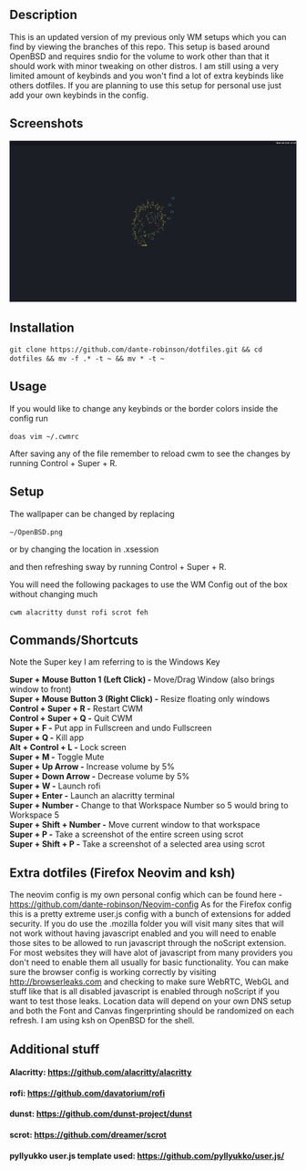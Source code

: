 ## Description

This is an updated version of my previous only WM setups which you can find by viewing the branches of this repo. This setup is based around OpenBSD and requires sndio for the volume to work other than that it should work with minor tweaking on other distros. I am still using a very limited amount of keybinds and you won't find a lot of extra keybinds like others dotfiles. If you are planning to use this setup for personal use just add your own keybinds in the config.

## Screenshots

<img title="Screenshot" alt="Desktop" src="Desktop.png">

## Installation

```
git clone https://github.com/dante-robinson/dotfiles.git && cd dotfiles && mv -f .* -t ~ && mv * -t ~
```

## Usage

If you would like to change any keybinds or the border colors inside the config run

`doas vim ~/.cwmrc`

After saving any of the file remember to reload cwm to see the changes by running Control + Super + R.

## Setup

The wallpaper can be changed by replacing

`~/OpenBSD.png`

or by changing the location in .xsession

and then refreshing sway by running Control + Super + R.

You will need the following packages to use the WM Config out of the box without changing much

`cwm alacritty dunst rofi scrot feh`

## Commands/Shortcuts

Note the Super key I am referring to is the Windows Key

<b>Super + Mouse Button 1 (Left Click) -</b> Move/Drag Window (also brings window to front)<br>
<b>Super + Mouse Button 3 (Right Click) -</b> Resize floating only windows<br>
<b>Control + Super + R -</b> Restart CWM<br>
<b>Control + Super + Q -</b> Quit CWM<br>
<b>Super + F -</b> Put app in Fullscreen and undo Fullscreen<br>
<b>Super + Q -</b> Kill app<br>
<b>Alt + Control + L -</b> Lock screen<br>
<b>Super + M -</b> Toggle Mute<br>
<b>Super + Up Arrow -</b> Increase volume by 5%<br>
<b>Super + Down Arrow -</b> Decrease volume by 5%<br>
<b>Super + W -</b> Launch rofi<br>
<b>Super + Enter -</b> Launch an alacritty terminal<br>
<b>Super + Number -</b> Change to that Workspace Number so 5 would bring to Workspace 5<br>
<b>Super + Shift + Number -</b> Move current window to that workspace<br>
<b>Super + P -</b> Take a screenshot of the entire screen using scrot<br>
<b>Super + Shift + P  -</b> Take a screenshot of a selected area using scrot<br>

## Extra dotfiles (Firefox Neovim and ksh)

The neovim config is my own personal config which can be found here - https://github.com/dante-robinson/Neovim-config As for the Firefox config this is a pretty extreme user.js config with a bunch of extensions for added security. If you do use the .mozilla folder you will visit many sites that will not work without having javascript enabled and you will need to enable those sites to be allowed to run javascript through the noScript extension. For most websites they will have alot of javascript from many providers you don't need to enable them all usually for basic functionality. You can make sure the browser config is working correctly by visiting http://browserleaks.com and checking to make sure WebRTC, WebGL and stuff like that is all disabled javascript is enabled through noScript if you want to test those leaks. Location data will depend on your own DNS setup and both the Font and Canvas fingerprinting should be randomized on each refresh. I am using ksh on OpenBSD for the shell.
## Additional stuff

#### Alacritty: https://github.com/alacritty/alacritty

#### rofi: https://github.com/davatorium/rofi

#### dunst: https://github.com/dunst-project/dunst

#### scrot: https://github.com/dreamer/scrot

#### pyllyukko user.js template used: https://github.com/pyllyukko/user.js/
